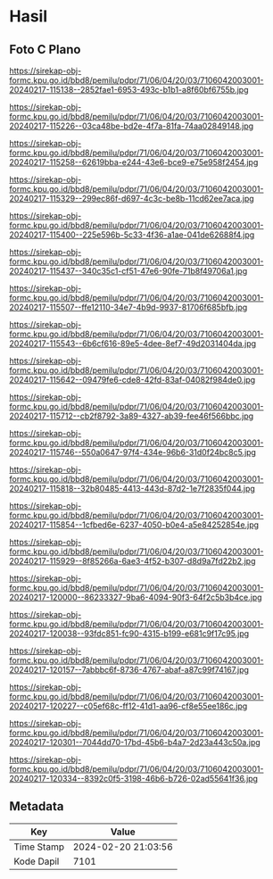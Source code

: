 # Hasil

## Foto C Plano

https://sirekap-obj-formc.kpu.go.id/bbd8/pemilu/pdpr/71/06/04/20/03/7106042003001-20240217-115138--2852fae1-6953-493c-b1b1-a8f60bf6755b.jpg

https://sirekap-obj-formc.kpu.go.id/bbd8/pemilu/pdpr/71/06/04/20/03/7106042003001-20240217-115226--03ca48be-bd2e-4f7a-81fa-74aa02849148.jpg

https://sirekap-obj-formc.kpu.go.id/bbd8/pemilu/pdpr/71/06/04/20/03/7106042003001-20240217-115258--62619bba-e244-43e6-bce9-e75e958f2454.jpg

https://sirekap-obj-formc.kpu.go.id/bbd8/pemilu/pdpr/71/06/04/20/03/7106042003001-20240217-115329--299ec86f-d697-4c3c-be8b-11cd62ee7aca.jpg

https://sirekap-obj-formc.kpu.go.id/bbd8/pemilu/pdpr/71/06/04/20/03/7106042003001-20240217-115400--225e596b-5c33-4f36-a1ae-041de62688f4.jpg

https://sirekap-obj-formc.kpu.go.id/bbd8/pemilu/pdpr/71/06/04/20/03/7106042003001-20240217-115437--340c35c1-cf51-47e6-90fe-71b8f49706a1.jpg

https://sirekap-obj-formc.kpu.go.id/bbd8/pemilu/pdpr/71/06/04/20/03/7106042003001-20240217-115507--ffe12110-34e7-4b9d-9937-81706f685bfb.jpg

https://sirekap-obj-formc.kpu.go.id/bbd8/pemilu/pdpr/71/06/04/20/03/7106042003001-20240217-115543--6b6cf616-89e5-4dee-8ef7-49d2031404da.jpg

https://sirekap-obj-formc.kpu.go.id/bbd8/pemilu/pdpr/71/06/04/20/03/7106042003001-20240217-115642--09479fe6-cde8-42fd-83af-04082f984de0.jpg

https://sirekap-obj-formc.kpu.go.id/bbd8/pemilu/pdpr/71/06/04/20/03/7106042003001-20240217-115712--cb2f8792-3a89-4327-ab39-fee46f566bbc.jpg

https://sirekap-obj-formc.kpu.go.id/bbd8/pemilu/pdpr/71/06/04/20/03/7106042003001-20240217-115746--550a0647-97f4-434e-96b6-31d0f24bc8c5.jpg

https://sirekap-obj-formc.kpu.go.id/bbd8/pemilu/pdpr/71/06/04/20/03/7106042003001-20240217-115818--32b80485-4413-443d-87d2-1e7f2835f044.jpg

https://sirekap-obj-formc.kpu.go.id/bbd8/pemilu/pdpr/71/06/04/20/03/7106042003001-20240217-115854--1cfbed6e-6237-4050-b0e4-a5e84252854e.jpg

https://sirekap-obj-formc.kpu.go.id/bbd8/pemilu/pdpr/71/06/04/20/03/7106042003001-20240217-115929--8f85266a-6ae3-4f52-b307-d8d9a7fd22b2.jpg

https://sirekap-obj-formc.kpu.go.id/bbd8/pemilu/pdpr/71/06/04/20/03/7106042003001-20240217-120000--86233327-9ba6-4094-90f3-64f2c5b3b4ce.jpg

https://sirekap-obj-formc.kpu.go.id/bbd8/pemilu/pdpr/71/06/04/20/03/7106042003001-20240217-120038--93fdc851-fc90-4315-b199-e681c9f17c95.jpg

https://sirekap-obj-formc.kpu.go.id/bbd8/pemilu/pdpr/71/06/04/20/03/7106042003001-20240217-120157--7abbbc6f-8736-4767-abaf-a87c99f74167.jpg

https://sirekap-obj-formc.kpu.go.id/bbd8/pemilu/pdpr/71/06/04/20/03/7106042003001-20240217-120227--c05ef68c-ff12-41d1-aa96-cf8e55ee186c.jpg

https://sirekap-obj-formc.kpu.go.id/bbd8/pemilu/pdpr/71/06/04/20/03/7106042003001-20240217-120301--7044dd70-17bd-45b6-b4a7-2d23a443c50a.jpg

https://sirekap-obj-formc.kpu.go.id/bbd8/pemilu/pdpr/71/06/04/20/03/7106042003001-20240217-120334--8392c0f5-3198-46b6-b726-02ad55641f36.jpg


## Metadata

| Key        | Value               |
| ---------- | ------------------- |
| Time Stamp | 2024-02-20 21:03:56 |
| Kode Dapil | 7101                |



